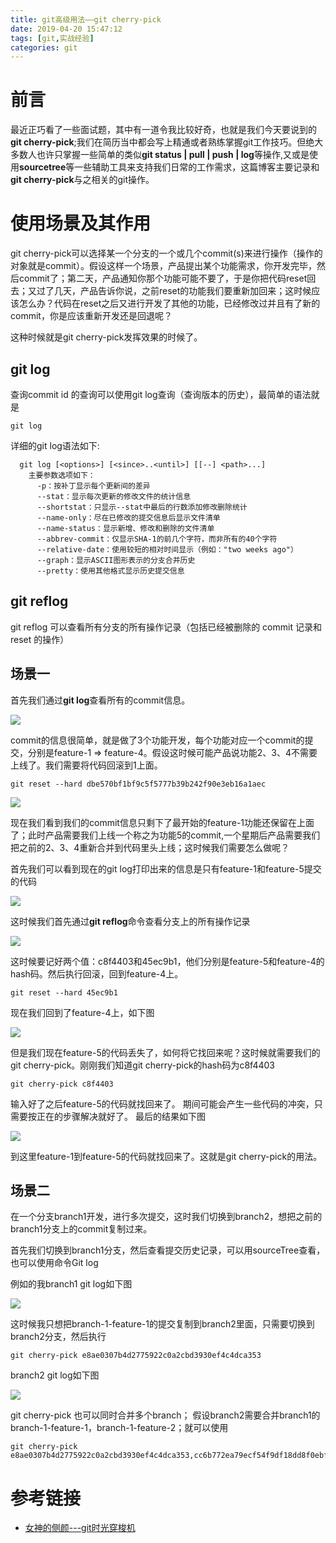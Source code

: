 ```yaml
---
title: git高级用法——git cherry-pick
date: 2019-04-20 15:47:12
tags: [git,实战经验] 
categories: git
---
```


# 前言

最近正巧看了一些面试题，其中有一道令我比较好奇，也就是我们今天要说到的**git cherry-pick**;我们在简历当中都会写上精通或者熟练掌握git工作技巧。但绝大多数人也许只掌握一些简单的类似**git status | pull | push | log**等操作,又或是使用**sourcetree**等一些辅助工具来支持我们日常的工作需求，这篇博客主要记录和**git cherry-pick**与之相关的git操作。

<!-- more -->

# 使用场景及其作用

git cherry-pick可以选择某一个分支的一个或几个commit(s)来进行操作（操作的对象就是commit）。假设这样一个场景，产品提出某个功能需求，你开发完毕，然后commit了；第二天，产品通知你那个功能可能不要了，于是你把代码reset回去；又过了几天，产品告诉你说，之前reset的功能我们要重新加回来；这时候应该怎么办？代码在reset之后又进行开发了其他的功能，已经修改过并且有了新的commit，你是应该重新开发还是回退呢？

这种时候就是git cherry-pick发挥效果的时候了。

## git log

查询commit id 的查询可以使用git log查询（查询版本的历史），最简单的语法就是
```
git log
```

详细的git log语法如下: 
```
  git log [<options>] [<since>..<until>] [[--] <path>...]
    主要参数选项如下：
      -p：按补丁显示每个更新间的差异
      --stat：显示每次更新的修改文件的统计信息
      --shortstat：只显示--stat中最后的行数添加修改删除统计
      --name-only：尽在已修改的提交信息后显示文件清单
      --name-status：显示新增、修改和删除的文件清单
      --abbrev-commit：仅显示SHA-1的前几个字符，而非所有的40个字符
      --relative-date：使用较短的相对时间显示（例如："two weeks ago"）
      --graph：显示ASCII图形表示的分支合并历史
      --pretty：使用其他格式显示历史提交信息
```

## git reflog

git reflog 可以查看所有分支的所有操作记录（包括已经被删除的 commit 记录和 reset 的操作）

## 场景一
首先我们通过**git log**查看所有的commit信息。

![](http://www.peanutyu.site/uploads/git高级用法——git-cherry-pick/gitlog1.png)

commit的信息很简单，就是做了3个功能开发，每个功能对应一个commit的提交，分别是feature-1 => feature-4。假设这时候可能产品说功能2、3、4不需要上线了。我们需要将代码回滚到1上面。

```
git reset --hard dbe570bf1bf9c5f5777b39b242f90e3eb16a1aec
```

![](http://www.peanutyu.site/uploads/git高级用法——git-cherry-pick/gitlog2.png)

现在我们看到我们的commit信息只剩下了最开始的feature-1功能还保留在上面了；此时产品需要我们上线一个称之为功能5的commit,一个星期后产品需要我们把之前的2、3、4重新合并到代码里头上线；这时候我们需要怎么做呢？

首先我们可以看到现在的git log打印出来的信息是只有feature-1和feature-5提交的代码

![](http://www.peanutyu.site/uploads/git高级用法——git-cherry-pick/gitlog3.png)

这时候我们首先通过**git reflog**命令查看分支上的所有操作记录

![](http://www.peanutyu.site/uploads/git高级用法——git-cherry-pick/gitreflog1.png)

这时候要记好两个值：c8f4403和45ec9b1，他们分别是feature-5和feature-4的hash码。然后执行回滚，回到feature-4上。

```
git reset --hard 45ec9b1
```
现在我们回到了feature-4上，如下图

![](http://www.peanutyu.site/uploads/git高级用法——git-cherry-pick/gitlog4.png)

但是我们现在feature-5的代码丢失了，如何将它找回来呢？这时候就需要我们的git cherry-pick。刚刚我们知道git cherry-pick的hash码为c8f4403

```
git cherry-pick c8f4403
```
输入好了之后feature-5的代码就找回来了。 期间可能会产生一些代码的冲突，只需要按正在的步骤解决就好了。 最后的结果如下图

![](http://www.peanutyu.site/uploads/git高级用法——git-cherry-pick/gitlog5.png)

到这里feature-1到feature-5的代码就找回来了。这就是git cherry-pick的用法。


## 场景二

在一个分支branch1开发，进行多次提交，这时我们切换到branch2，想把之前的branch1分支上的commit复制过来。

首先我们切换到branch1分支，然后查看提交历史记录，可以用sourceTree查看，也可以使用命令Git log

例如的我branch1 git log如下图

![](http://www.peanutyu.site/uploads/git高级用法——git-cherry-pick/gitlog6.png)

这时候我只想把branch-1-feature-1的提交复制到branch2里面，只需要切换到branch2分支，然后执行
```
git cherry-pick e8ae0307b4d2775922c0a2cbd3930ef4c4dca353
```
branch2 git log如下图

![](http://www.peanutyu.site/uploads/git高级用法——git-cherry-pick/gitlog7.png)

git cherry-pick 也可以同时合并多个branch； 假设branch2需要合并branch1的branch-1-feature-1，branch-1-feature-2；就可以使用

```
git cherry-pick e8ae0307b4d2775922c0a2cbd3930ef4c4dca353,cc6b772ea79ecf54f9df18dd8f0ebf868dfe9170
```

# 参考链接
* [女神的侧颜---git时光穿梭机](https://github.com/airuikun/blog/issues/5)












